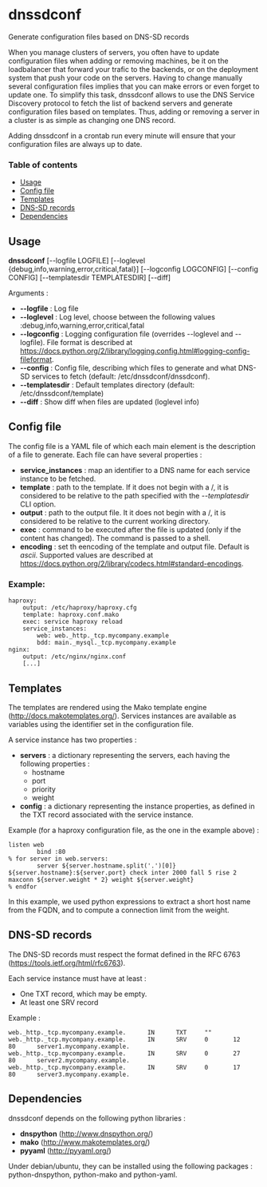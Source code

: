 # dnssdconf
Generate configuration files based on DNS-SD records

When you manage clusters of servers, you often have to update configuration files when adding or removing machines, be it on the loadbalancer that forward your trafic to the backends, or on the deployment system that push your code on the servers.
Having to change manually several configuration files implies that you can make errors or even forget to update one.
To simplify this task, dnssdconf allows to use the DNS Service Discovery protocol to fetch the list of backend servers and generate configuration files based on templates.
Thus, adding or removing a server in a cluster is as simple as changing one DNS record.

Adding dnssdconf in a crontab run every minute will ensure that your configuration files are always up to date.

### Table of contents

<!-- TOC depthFrom:2 depthTo:2 withLinks:1 updateOnSave:1 orderedList:0 -->

- [Usage](#usage)
- [Config file](#config-file)
- [Templates](#templates)
- [DNS-SD records](#dns-sd-records)
- [Dependencies](#dependencies)

<!-- /TOC -->

## Usage
__dnssdconf__ [--logfile LOGFILE] [--loglevel {debug,info,warning,error,critical,fatal}] [--logconfig LOGCONFIG] [--config CONFIG] [--templatesdir TEMPLATESDIR] [--diff]

Arguments :
* __--logfile__ : Log file
* __--loglevel__ : Log level, choose between the following values :debug,info,warning,error,critical,fatal
* __--logconfig__ : Logging configuration file (overrides --loglevel and --logfile). File format is described at https://docs.python.org/2/library/logging.config.html#logging-config-fileformat.
* __--config__ : Config file, describing which files to generate and what DNS-SD services to fetch (default: /etc/dnssdconf/dnssdconf).
* __--templatesdir__ : Default templates directory (default: /etc/dnssdconf/template)
* __--diff__ : Show diff when files are updated (loglevel info)

## Config file
The config file is a YAML file of which each main element is the description of a file to generate.
Each file can have several properties :
* __service_instances__ : map an identifier to a DNS name for each service instance to be fetched.
* __template__ : path to the template. If it does not begin with a /, it is considered to be relative to the path specified with the _--templatesdir_ CLI option.
* __output__ : path to the output file. It it does not begin with a /, it is considered to be relative to the current working directory.
* __exec__ : command to be executed after the file is updated (only if the content has changed). The command is passed to a shell.
* __encoding__ : set th eencoding of the template and output file. Default is _ascii_. Supported values are described at https://docs.python.org/2/library/codecs.html#standard-encodings.

### Example:

    haproxy:
        output: /etc/haproxy/haproxy.cfg
        template: haproxy.conf.mako
        exec: service haproxy reload
        service_instances:
            web: web._http._tcp.mycompany.example
            bdd: main._mysql._tcp.mycompany.example
    nginx:
        output: /etc/nginx/nginx.conf
        [...]

## Templates
The templates are rendered using the Mako template engine (http://docs.makotemplates.org/).
Services instances are available as variables using the identifier set in the configuration file.

A service instance has two properties :
* __servers__ : a dictionary representing the servers, each having the following properties :
    * hostname
    * port
    * priority
    * weight
* __config__ : a dictionary representing the instance properties, as defined in the TXT record associated with the service instance.

Example (for a haproxy configuration file, as the one in the example above) :

    listen web
            bind :80
    % for server in web.servers:
            server ${server.hostname.split('.')[0]} ${server.hostname}:${server.port} check inter 2000 fall 5 rise 2 maxconn ${server.weight * 2} weight ${server.weight}
    % endfor

In this example, we used python expressions to extract a short host name from the FQDN, and to compute a connection limit from the weight.

## DNS-SD records
The DNS-SD records must respect the format defined in the RFC 6763 (https://tools.ietf.org/html/rfc6763).

Each service instance must have at least :
* One TXT record, which may be empty.
* At least one SRV record

Example :

    web._http._tcp.mycompany.example.      IN      TXT     ""
    web._http._tcp.mycompany.example.      IN      SRV     0       12      80      server1.mycompany.example.
    web._http._tcp.mycompany.example.      IN      SRV     0       27      80      server2.mycompany.example.
    web._http._tcp.mycompany.example.      IN      SRV     0       17      80      server3.mycompany.example.

## Dependencies

dnssdconf depends on the following python libraries :
* __dnspython__ (http://www.dnspython.org/)
* __mako__ (http://www.makotemplates.org/)
* __pyyaml__ (http://pyyaml.org/)

Under debian/ubuntu, they can be installed using the following packages : python-dnspython, python-mako and python-yaml.
